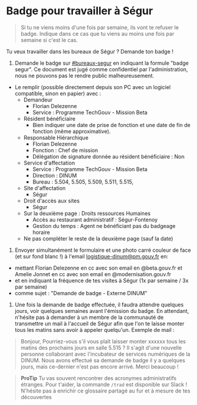 # Badge pour travailler à Ségur

> Si tu ne viens moins d'une fois par semaine, ils vont te refuser le badge. Indique dans ce cas que tu viens au moins une fois par semaine si c'est le cas.

Tu veux travailler dans les bureaux de Ségur ? Demande ton badge !

1. Demande le badge sur [\#bureaux-segur](https://startups-detat.slack.com/archives/C74HCKV8A) en indiquant la formule "badge segur". Ce document est jugé comme confidentiel par l'administration, nous ne pouvons pas le rendre public malheureusement.

* Le remplir \(possible directement depuis son PC avec un logiciel compatible, sinon en papier\) avec :
  * Demandeur
    * Florian Delezenne
    * Service : Programme TechGouv - Mission Beta 
  * Résident bénéficiaire
    * Bien indiquer une date de prise de fonction et une date de fin de fonction \(même approximative\).
  * Responsable Hiérarchique
    * Florian Delezenne
    * Fonction : Chef de mission
    * Délégation de signature donnée au résident bénéficiaire : Non
  * Service d'affectation
    * Service : Programme TechGouv - Mission Beta 
    * Direction : DINUM
    * Bureau : 5.504, 5.505, 5.509, 5.511, 5.515, 
  * Site d'affectation
    * Ségur
  * Droit d'accès aux sites
    * Ségur
  * Sur la deuxième page : Droits ressources Humaines
    * Accès au restaurant administratif : Ségur-Fontenoy
    * Gestion du temps : Agent ne bénéficiant pas du badgeage horaire
  * Ne pas compléter le reste de la deuxième page \(sauf la date\)

1. Envoyer simultanément le formulaire et une photo carré couleur de face (et sur fond blanc !) à l'email [logistique-dinum@pm.gouv.fr](mailto:logistique-dinum@pm.gouv.fr) en:

* mettant Florian Delezenne en cc avec son email en @beta.gouv.fr et Amelie Jonnet en cc avec son email en @modernisation.gouv.fr
* et en indiquant la fréquence de tes visites à Ségur \(1x par semaine / 3x par semaine\)
* comme sujet : "Demande de badge - Externe DINUM"

1. Une fois la demande de badge effectuée, il faudra attendre quelques jours, voir quelques semaines avant l'émission du badge. En attendant, n'hésite pas à demander à un membre de la communauté de transmettre un mail à l'accueil de Ségur afin que l'on te laisse monter tous les matins sans avoir à appeler quelqu'un. Exemple de mail :

> Bonjour, Pourriez-vous s'il vous plaît laisser monter xxxxxx tous les matins des prochains jours en salle 5.515 ? Il s'agit d'une nouvelle personne collaborant avec l'incubateur de services numériques de la DINUM. Nous avons effectué sa demande de badge il y a quelques jours, mais ce-dernier n'est pas encore arrivé. Merci beaucoup !

> **ProTip** Tu vas souvent rencontrer des acronymes administratifs étranges. Pour t'aider, la commande `/trad` est disponible sur Slack ! N'hésite pas à enrichir ce glossaire partagé au fur et à mesure de tes découvertes

